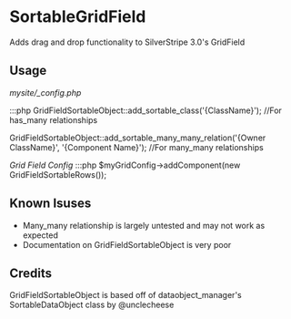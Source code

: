 SortableGridField
=================

Adds drag and drop functionality to SilverStripe 3.0's GridField

## Usage
*mysite/_config.php*

  :::php
  GridFieldSortableObject::add_sortable_class('{ClassName}'); //For has_many relationships
  
  GridFieldSortableObject::add_sortable_many_many_relation('{Owner ClassName}', '{Component Name}'); //For many_many relationships
  
*Grid Field Config*
  :::php
  $myGridConfig->addComponent(new GridFieldSortableRows());
  
## Known Isuses
* Many_many relationship is largely untested and may not work as expected
* Documentation on GridFieldSortableObject is very poor


## Credits
GridFieldSortableObject is based off of dataobject_manager's SortableDataObject class by @unclecheese